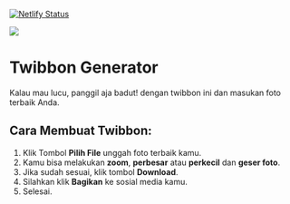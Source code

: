 [![Netlify Status](https://api.netlify.com/api/v1/badges/c42f065b-e9fb-4905-960e-5891d021ab19/deploy-status)](https://app.netlify.com/sites/badut/deploys)

<img src="https://badut.netlify.app/twibbon.png">

# Twibbon Generator

Kalau mau lucu, panggil aja badut! dengan twibbon ini dan masukan foto terbaik Anda.

## Cara Membuat Twibbon:

<ol>
<li>Klik Tombol <strong>Pilih File</strong> unggah foto terbaik kamu.</li>
<li>Kamu bisa melakukan <strong>zoom</strong>, <strong>perbesar</strong> atau <strong>perkecil</strong> dan <strong>geser foto</strong>.</li>
<li>Jika sudah sesuai, klik tombol <strong>Download</strong>.</li>
<li>Silahkan klik <strong>Bagikan</strong> ke sosial media kamu.</li>
<li>Selesai.</li>
</ol>
